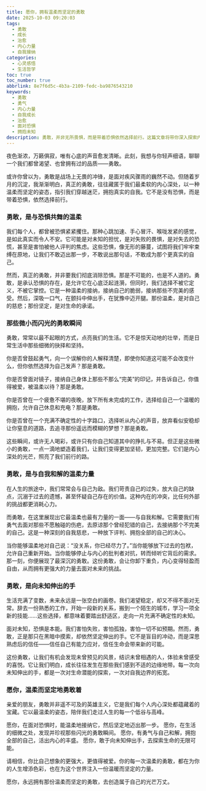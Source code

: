 ```yaml
---
title: 愿你，拥有温柔而坚定的勇敢
date: 2025-10-03 09:20:03
tags:
  - 勇敢
  - 成长
  - 治愈
  - 内心力量
  - 自我接纳
categories:
  - 心灵感悟
  - 生活哲学
toc: true
toc_number: true
abbrlink: 8e7f6d5c-4b3a-2109-fedc-ba9876543210
keywords:
  - 勇敢
  - 勇气
  - 内心力量
  - 自我成长
  - 治愈
  - 面对恐惧
  - 拥抱未知
description: 勇敢，并非无所畏惧，而是带着恐惧依然选择前行。这篇文章将带你深入探索内心深处的勇敢，它如何以温柔而坚定的姿态，指引我们穿越迷茫，拥抱真实的自我，并最终找到属于自己的光芒。愿你我都能在生活的细微之处，发现并珍视这份与生俱来的力量。
---
```


夜色渐浓，万籁俱寂，唯有心底的声音愈发清晰。此刻，我想与你轻声细语，聊聊一个我们都曾渴望、也曾拥有过的品质——勇敢。

或许你曾以为，勇敢是战场上无畏的冲锋，是面对疾风骤雨的巍然不动。但随着岁月的沉淀，我渐渐明白，真正的勇敢，往往藏匿于我们最柔软的内心深处，以一种温柔而坚定的姿态，指引我们穿越迷茫，拥抱真实的自我。它不是没有恐惧，而是带着恐惧，依然选择前行。

### 勇敢，是与恐惧共舞的温柔

我们每个人，都曾被恐惧紧紧攫住。那种心跳加速、手心冒汗、喉咙发紧的感觉，是如此真实而令人不安。它可能是对未知的担忧，是对失败的畏惧，是对失去的恐慌，甚至是害怕被他人评判的焦虑。这些恐惧，像无形的藤蔓，试图将我们牢牢束缚在原地，让我们不敢迈出那一步，不敢说出那句话，不敢成为那个更真实的自己。

然而，真正的勇敢，并非要我们彻底消除恐惧。那是不可能的，也是不人道的。勇敢，是承认恐惧的存在，是允许它在心底泛起涟漪，但同时，我们选择不被它定义，不被它掌控。它是一种温柔的接纳，接纳自己的脆弱，接纳那些不完美的感受。然后，深吸一口气，在颤抖中伸出手，在犹豫中迈开腿。那份温柔，是对自己的慈悲；那份坚定，是对生命的承诺。

### 那些微小而闪光的勇敢瞬间

勇敢，常常以最不起眼的方式，点亮我们的生活。它不是惊天动地的壮举，而是日常生活中那些细微的抉择和坚持。

你是否曾鼓起勇气，向一个误解你的人解释清楚，即使你知道这可能不会改变什么，但你依然选择为自己发声？那是勇敢。

你是否曾面对镜子，接纳自己身体上那些不那么“完美”的印记，并告诉自己，你值得被爱，被温柔以待？那是勇敢。

你是否曾在一个疲惫不堪的夜晚，放下所有未完成的工作，选择给自己一个温暖的拥抱，允许自己休息和充电？那是勇敢。

你是否曾在一个充满不确定性的十字路口，选择听从内心的声音，放弃看似安稳却让你窒息的道路，去追寻那份遥远而模糊的梦想？那是勇敢。

这些瞬间，或许无人喝彩，或许只有你自己知道其中的挣扎与不易。但正是这些微小的勇敢，一点一滴地塑造着我们，让我们变得更加坚韧，更加完整。它们是内心深处的光芒，照亮了我们前行的路。

### 勇敢，是与自我和解的温柔力量

在人生的旅途中，我们常常会与自己为敌。我们苛责自己的过失，放大自己的缺点，沉溺于过去的遗憾，甚至怀疑自己存在的价值。这种内在的冲突，比任何外部的挑战都更消耗心力。

而勇敢，在这里展现出它最温柔也最有力量的一面——与自我和解。它需要我们有勇气去面对那些不愿触碰的伤疤，去原谅那个曾经犯错的自己，去接纳那个不完美的自己。这是一种深刻的自我慈悲，一种放下评判、拥抱全部的自己的决心。

当你能够温柔地对自己说：“没关系，你已经尽力了。”当你能够放下过去的包袱，允许自己重新开始。当你能够停止与内心的批判者对抗，转而倾听它背后的需求。那一刻，你便展现了最深沉的勇敢。这份勇敢，会让你卸下重负，内心变得轻盈而自由，从而拥有更强大的力量去面对未来的挑战。

### 勇敢，是向未知伸出的手

生活充满了变数，未来永远是一张空白的画卷。我们渴望稳定，却又不得不面对无常。辞去一份熟悉的工作，开始一段新的关系，搬到一个陌生的城市，学习一项全新的技能……这些选择，都意味着要踏出舒适区，走向一片充满不确定性的未知。

面对未知，恐惧是本能。我们害怕失败，害怕孤独，害怕一切不如预期。然而，勇敢，正是那只在黑暗中摸索，却依然坚定伸出的手。它不是盲目的冲动，而是深思熟虑后的信任——信任自己有能力应对，信任生命会带来新的可能。

这份勇敢，让我们有机会发现未曾预见的风景，结识未曾相遇的人，体验未曾感受的喜悦。它让我们明白，成长往往发生在那些我们感到不适的边缘地带。每一次向未知伸出的手，都是一次对生命潜能的探索，一次对自我边界的拓宽。

### 愿你，温柔而坚定地勇敢着

亲爱的朋友，勇敢并非遥不可及的英雄主义，它是我们每个人内心深处都蕴藏着的宝藏。它以最温柔的姿态，陪伴我们走过人生的每一个低谷与高峰。

愿你，在面对恐惧时，能温柔地接纳它，然后坚定地迈出那一步。
愿你，在生活的细微之处，发现并珍视那些闪光的勇敢瞬间。
愿你，有勇气与自己和解，拥抱全部的自己，活出内心的丰盛。
愿你，敢于向未知伸出手，去探索生命的无限可能。

请相信，你比自己想象的更强大，更值得被爱。你的每一次温柔的勇敢，都在为你的人生增添色彩，也在为这个世界注入一份温暖而坚定的力量。

愿你，永远拥有那份温柔而坚定的勇敢，去创造属于自己的光芒万丈。